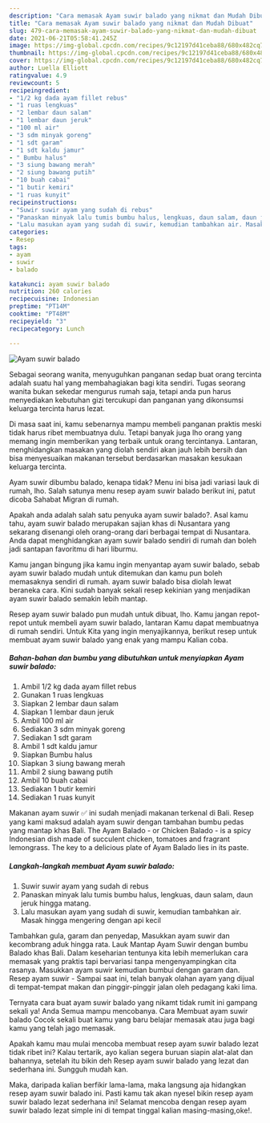 ```yaml
---
description: "Cara memasak Ayam suwir balado yang nikmat dan Mudah Dibuat"
title: "Cara memasak Ayam suwir balado yang nikmat dan Mudah Dibuat"
slug: 479-cara-memasak-ayam-suwir-balado-yang-nikmat-dan-mudah-dibuat
date: 2021-06-21T05:58:41.245Z
image: https://img-global.cpcdn.com/recipes/9c12197d41ceba88/680x482cq70/ayam-suwir-balado-foto-resep-utama.jpg
thumbnail: https://img-global.cpcdn.com/recipes/9c12197d41ceba88/680x482cq70/ayam-suwir-balado-foto-resep-utama.jpg
cover: https://img-global.cpcdn.com/recipes/9c12197d41ceba88/680x482cq70/ayam-suwir-balado-foto-resep-utama.jpg
author: Luella Elliott
ratingvalue: 4.9
reviewcount: 5
recipeingredient:
- "1/2 kg dada ayam fillet rebus"
- "1 ruas lengkuas"
- "2 lembar daun salam"
- "1 lembar daun jeruk"
- "100 ml air"
- "3 sdm minyak goreng"
- "1 sdt garam"
- "1 sdt kaldu jamur"
- " Bumbu halus"
- "3 siung bawang merah"
- "2 siung bawang putih"
- "10 buah cabai"
- "1 butir kemiri"
- "1 ruas kunyit"
recipeinstructions:
- "Suwir suwir ayam yang sudah di rebus"
- "Panaskan minyak lalu tumis bumbu halus, lengkuas, daun salam, daun jeruk hingga matang."
- "Lalu masukan ayam yang sudah di suwir, kemudian tambahkan air. Masak hingga mengering dengan api kecil"
categories:
- Resep
tags:
- ayam
- suwir
- balado

katakunci: ayam suwir balado 
nutrition: 260 calories
recipecuisine: Indonesian
preptime: "PT14M"
cooktime: "PT48M"
recipeyield: "3"
recipecategory: Lunch

---
```



![Ayam suwir balado](https://img-global.cpcdn.com/recipes/9c12197d41ceba88/680x482cq70/ayam-suwir-balado-foto-resep-utama.jpg)

Sebagai seorang wanita, menyuguhkan panganan sedap buat orang tercinta adalah suatu hal yang membahagiakan bagi kita sendiri. Tugas seorang  wanita bukan sekedar mengurus rumah saja, tetapi anda pun harus menyediakan kebutuhan gizi tercukupi dan panganan yang dikonsumsi keluarga tercinta harus lezat.

Di masa  saat ini, kamu sebenarnya mampu membeli panganan praktis meski tidak harus ribet membuatnya dulu. Tetapi banyak juga lho orang yang memang ingin memberikan yang terbaik untuk orang tercintanya. Lantaran, menghidangkan masakan yang diolah sendiri akan jauh lebih bersih dan bisa menyesuaikan makanan tersebut berdasarkan masakan kesukaan keluarga tercinta. 

Ayam suwir dibumbu balado, kenapa tidak? Menu ini bisa jadi variasi lauk di rumah, lho. Salah satunya menu resep ayam suwir balado berikut ini, patut dicoba Sahabat Migran di rumah.

Apakah anda adalah salah satu penyuka ayam suwir balado?. Asal kamu tahu, ayam suwir balado merupakan sajian khas di Nusantara yang sekarang disenangi oleh orang-orang dari berbagai tempat di Nusantara. Anda dapat menghidangkan ayam suwir balado sendiri di rumah dan boleh jadi santapan favoritmu di hari liburmu.

Kamu jangan bingung jika kamu ingin menyantap ayam suwir balado, sebab ayam suwir balado mudah untuk ditemukan dan kamu pun boleh memasaknya sendiri di rumah. ayam suwir balado bisa diolah lewat beraneka cara. Kini sudah banyak sekali resep kekinian yang menjadikan ayam suwir balado semakin lebih mantap.

Resep ayam suwir balado pun mudah untuk dibuat, lho. Kamu jangan repot-repot untuk membeli ayam suwir balado, lantaran Kamu dapat membuatnya di rumah sendiri. Untuk Kita yang ingin menyajikannya, berikut resep untuk membuat ayam suwir balado yang enak yang mampu Kalian coba.

<!--inarticleads1-->

##### Bahan-bahan dan bumbu yang dibutuhkan untuk menyiapkan Ayam suwir balado:

1. Ambil 1/2 kg dada ayam fillet rebus
1. Gunakan 1 ruas lengkuas
1. Siapkan 2 lembar daun salam
1. Siapkan 1 lembar daun jeruk
1. Ambil 100 ml air
1. Sediakan 3 sdm minyak goreng
1. Sediakan 1 sdt garam
1. Ambil 1 sdt kaldu jamur
1. Siapkan  Bumbu halus
1. Siapkan 3 siung bawang merah
1. Ambil 2 siung bawang putih
1. Ambil 10 buah cabai
1. Sediakan 1 butir kemiri
1. Sediakan 1 ruas kunyit


Makanan ayam suwir ✅ ini sudah menjadi makanan terkenal di Bali. Resep yang kami maksud adalah ayam suwir dengan tambahan bumbu pedas yang mantap khas Bali. The Ayam Balado - or Chicken Balado - is a spicy Indonesian dish made of succulent chicken, tomatoes and fragrant lemongrass. The key to a delicious plate of Ayam Balado lies in its paste. 

<!--inarticleads2-->

##### Langkah-langkah membuat Ayam suwir balado:

1. Suwir suwir ayam yang sudah di rebus
1. Panaskan minyak lalu tumis bumbu halus, lengkuas, daun salam, daun jeruk hingga matang.
1. Lalu masukan ayam yang sudah di suwir, kemudian tambahkan air. Masak hingga mengering dengan api kecil


Tambahkan gula, garam dan penyedap, Masukkan ayam suwir dan kecombrang aduk hingga rata. Lauk Mantap Ayam Suwir dengan bumbu Balado khas Bali. Dalam keseharian tentunya kita lebih memerlukan cara memasak yang praktis tapi bervariasi tanpa mengenyampingkan cita rasanya. Masukkan ayam suwir kemudian bumbui dengan garam dan. Resep ayam suwir - Sampai saat ini, telah banyak olahan ayam yang dijual di tempat-tempat makan dan pinggir-pinggir jalan oleh pedagang kaki lima. 

Ternyata cara buat ayam suwir balado yang nikamt tidak rumit ini gampang sekali ya! Anda Semua mampu mencobanya. Cara Membuat ayam suwir balado Cocok sekali buat kamu yang baru belajar memasak atau juga bagi kamu yang telah jago memasak.

Apakah kamu mau mulai mencoba membuat resep ayam suwir balado lezat tidak ribet ini? Kalau tertarik, ayo kalian segera buruan siapin alat-alat dan bahannya, setelah itu bikin deh Resep ayam suwir balado yang lezat dan sederhana ini. Sungguh mudah kan. 

Maka, daripada kalian berfikir lama-lama, maka langsung aja hidangkan resep ayam suwir balado ini. Pasti kamu tak akan nyesel bikin resep ayam suwir balado lezat sederhana ini! Selamat mencoba dengan resep ayam suwir balado lezat simple ini di tempat tinggal kalian masing-masing,oke!.

